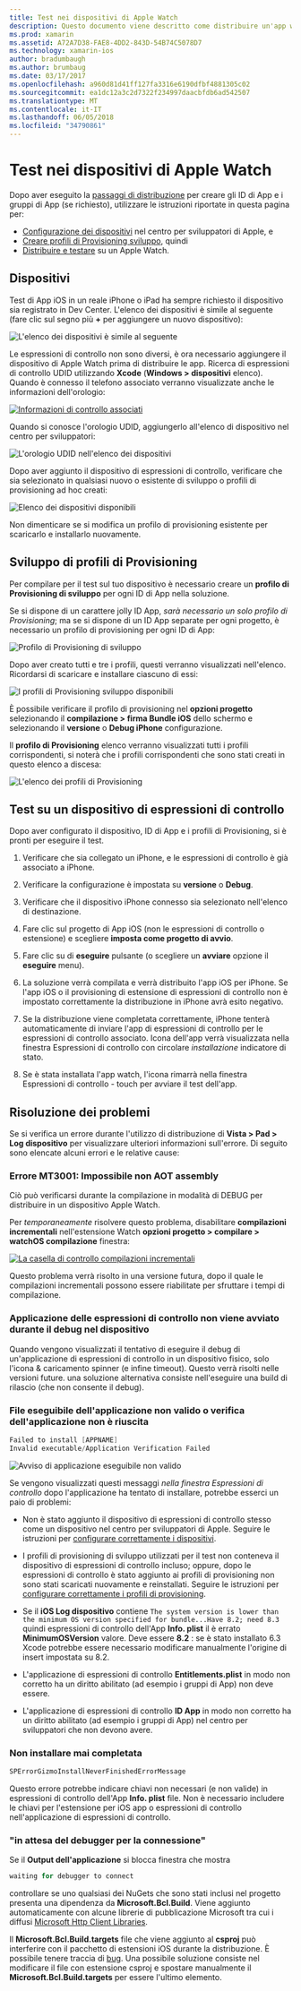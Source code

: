 ```yaml
---
title: Test nei dispositivi di Apple Watch
description: Questo documento viene descritto come distribuire un'app watchOS compilata con Xamarin per i test su un Apple Watch effettivo. Vengono illustrati i dispositivi, i profili, test, il provisioning e vengono forniti alcuni suggerimenti sulla risoluzione dei problemi.
ms.prod: xamarin
ms.assetid: A72A7D38-FAE8-4DD2-843D-54B74C5078D7
ms.technology: xamarin-ios
author: bradumbaugh
ms.author: brumbaug
ms.date: 03/17/2017
ms.openlocfilehash: a960d81d41ff127fa3316e6190dfbf4881305c02
ms.sourcegitcommit: ea1dc12a3c2d7322f234997daacbfdb6ad542507
ms.translationtype: MT
ms.contentlocale: it-IT
ms.lasthandoff: 06/05/2018
ms.locfileid: "34790861"
---
```

# <a name="testing-on-apple-watch-devices"></a>Test nei dispositivi di Apple Watch

Dopo aver eseguito la [passaggi di distribuzione](~/ios/watchos/deploy-test/index.md) per creare gli ID di App e i gruppi di App (se richiesto), utilizzare le istruzioni riportate in questa pagina per:

- [Configurazione dei dispositivi](#devices) nel centro per sviluppatori di Apple, e
- [Creare profili di Provisioning sviluppo](#profiles), quindi
- [Distribuire e testare](#testing) su un Apple Watch.

<a name="devices" />

## <a name="devices"></a>Dispositivi

Test di App iOS in un reale iPhone o iPad ha sempre richiesto il dispositivo sia registrato in Dev Center. L'elenco dei dispositivi è simile al seguente (fare clic sul segno più **+** per aggiungere un nuovo dispositivo):

![](device-images/devices-sml.png "L'elenco dei dispositivi è simile al seguente")

Le espressioni di controllo non sono diversi, è ora necessario aggiungere il dispositivo di Apple Watch prima di distribuire le app. Ricerca di espressioni di controllo UDID utilizzando **Xcode** (**Windows > dispositivi** elenco). Quando è connesso il telefono associato verranno visualizzate anche le informazioni dell'orologio:

[![](device-images/xcode-devices-sml.png "Informazioni di controllo associati")](device-images/xcode-devices.png#lightbox)

Quando si conosce l'orologio UDID, aggiungerlo all'elenco di dispositivo nel centro per sviluppatori:

![](device-images/devices-watch-sml.png "L'orologio UDID nell'elenco dei dispositivi")

Dopo aver aggiunto il dispositivo di espressioni di controllo, verificare che sia selezionato in qualsiasi nuovo o esistente di sviluppo o profili di provisioning ad hoc creati:

![](device-images/devices-provisioning.png "Elenco dei dispositivi disponibili")

Non dimenticare se si modifica un profilo di provisioning esistente per scaricarlo e installarlo nuovamente.

<a name="profiles" />

## <a name="development-provisioning-profiles"></a>Sviluppo di profili di Provisioning

Per compilare per il test sul tuo dispositivo è necessario creare un **profilo di Provisioning di sviluppo** per ogni ID di App nella soluzione.

Se si dispone di un carattere jolly ID App, *sarà necessario un solo profilo di Provisioning*; ma se si dispone di un ID App separate per ogni progetto, è necessario un profilo di provisioning per ogni ID di App:

![](device-images/provisioningprofile-development.png "Profilo di Provisioning di sviluppo")

Dopo aver creato tutti e tre i profili, questi verranno visualizzati nell'elenco. Ricordarsi di scaricare e installare ciascuno di essi:

![](device-images/provisioningprofiles.png "I profili di Provisioning sviluppo disponibili")

È possibile verificare il profilo di provisioning nel **opzioni progetto** selezionando il **compilazione > firma Bundle iOS** dello schermo e selezionando il **versione** o **Debug iPhone** configurazione.

Il **profilo di Provisioning** elenco verranno visualizzati tutti i profili corrispondenti, si noterà che i profili corrispondenti che sono stati creati in questo elenco a discesa:

![](device-images/options-selectprofile.png "L'elenco dei profili di Provisioning")


<a name="testing" />

## <a name="testing-on-a-watch-device"></a>Test su un dispositivo di espressioni di controllo

Dopo aver configurato il dispositivo, ID di App e i profili di Provisioning, si è pronti per eseguire il test.

1. Verificare che sia collegato un iPhone, e le espressioni di controllo è già associato a iPhone.

2. Verificare la configurazione è impostata su **versione** o **Debug**.

3. Verificare che il dispositivo iPhone connesso sia selezionato nell'elenco di destinazione.

4. Fare clic sul progetto di App iOS (non le espressioni di controllo o estensione) e scegliere **imposta come progetto di avvio**.

5. Fare clic su di **eseguire** pulsante (o scegliere un **avviare** opzione il **eseguire** menu).

6. La soluzione verrà compilata e verrà distribuito l'app iOS per iPhone.
  Se l'app iOS o il provisioning di estensione di espressioni di controllo non è impostato correttamente la distribuzione in iPhone avrà esito negativo.

7. Se la distribuzione viene completata correttamente, iPhone tenterà automaticamente di inviare l'app di espressioni di controllo per le espressioni di controllo associato. Icona dell'app verrà visualizzata nella finestra Espressioni di controllo con circolare *installazione* indicatore di stato.

8. Se è stata installata l'app watch, l'icona rimarrà nella finestra Espressioni di controllo - touch per avviare il test dell'app.


## <a name="troubleshooting"></a>Risoluzione dei problemi

Se si verifica un errore durante l'utilizzo di distribuzione di **Vista > Pad > Log dispositivo** per visualizzare ulteriori informazioni sull'errore. Di seguito sono elencate alcuni errori e le relative cause:

### <a name="error-mt3001-could-not-aot-the-assembly"></a>Errore MT3001: Impossibile non AOT assembly

Ciò può verificarsi durante la compilazione in modalità di DEBUG per distribuire in un dispositivo Apple Watch.

Per *temporaneamente* risolvere questo problema, disabilitare **compilazioni incrementali** nell'estensione Watch **opzioni progetto > compilare > watchOS compilazione** finestra:

[![](device-images/disable-incremental-sml.png "La casella di controllo compilazioni incrementali")](device-images/disable-incremental.png#lightbox)

Questo problema verrà risolto in una versione futura, dopo il quale le compilazioni incrementali possono essere riabilitate per sfruttare i tempi di compilazione.


### <a name="watch-app-fails-to-start-while-debugging-on-device"></a>Applicazione delle espressioni di controllo non viene avviato durante il debug nel dispositivo

Quando vengono visualizzati il tentativo di eseguire il debug di un'applicazione di espressioni di controllo in un dispositivo fisico, solo l'icona & caricamento spinner (e infine timeout). Questo verrà risolti nelle versioni future. una soluzione alternativa consiste nell'eseguire una build di rilascio (che non consente il debug).


### <a name="invalid-application-executable-or-application-verification-failed"></a>File eseguibile dell'applicazione non valido o verifica dell'applicazione non è riuscita

```csharp
Failed to install [APPNAME]
Invalid executable/Application Verification Failed
```

![](device-images/invalid-application-executable.png "Avviso di applicazione eseguibile non valido")

Se vengono visualizzati questi messaggi *nella finestra Espressioni di controllo* dopo l'applicazione ha tentato di installare, potrebbe esserci un paio di problemi:

- Non è stato aggiunto il dispositivo di espressioni di controllo stesso come un dispositivo nel centro per sviluppatori di Apple. Seguire le istruzioni per [configurare correttamente i dispositivi](#devices).

- I profili di provisioning di sviluppo utilizzati per il test non conteneva il dispositivo di espressioni di controllo incluso; oppure, dopo le espressioni di controllo è stato aggiunto ai profili di provisioning non sono stati scaricati nuovamente e reinstallati. Seguire le istruzioni per [configurare correttamente i profili di provisioning](#profiles).

- Se il **iOS Log dispositivo** contiene `The system version is lower than the minimum OS version specified for bundle...Have 8.2; need 8.3` quindi espressioni di controllo dell'App **Info. plist** il è errato **MinimumOSVersion** valore.
  Deve essere **8.2** : se è stato installato 6.3 Xcode potrebbe essere necessario modificare manualmente l'origine di insert impostata su 8.2.

- L'applicazione di espressioni di controllo **Entitlements.plist** in modo non corretto ha un diritto abilitato (ad esempio i gruppi di App) non deve essere.

- L'applicazione di espressioni di controllo **ID App** in modo non corretto ha un diritto abilitato (ad esempio i gruppi di App) nel centro per sviluppatori che non devono avere.



### <a name="install-never-finished"></a>Non installare mai completata

```csharp
SPErrorGizmoInstallNeverFinishedErrorMessage
```

Questo errore potrebbe indicare chiavi non necessari (e non valide) in espressioni di controllo dell'App **Info. plist** file. Non è necessario includere le chiavi per l'estensione per iOS app o espressioni di controllo nell'applicazione di espressioni di controllo.

<!--eg. NSLocationAlwaysUsageDescription -->


### <a name="waiting-for-debugger-to-connect"></a>"in attesa del debugger per la connessione"

Se il **Output dell'applicazione** si blocca finestra che mostra

```csharp
waiting for debugger to connect
```

controllare se uno qualsiasi dei NuGets che sono stati inclusi nel progetto presenta una dipendenza da **Microsoft.Bcl.Build**. Viene aggiunto automaticamente con alcune librerie di pubblicazione Microsoft tra cui i diffusi [Microsoft Http Client Libraries](http://www.nuget.org/packages/Microsoft.Net.Http/).

Il **Microsoft.Bcl.Build.targets** file che viene aggiunto al **csproj** può interferire con il pacchetto di estensioni iOS durante la distribuzione. È possibile tenere traccia di [bug](https://bugzilla.xamarin.com/show_bug.cgi?id=29912).
Una possibile soluzione consiste nel modificare il file con estensione csproj e spostare manualmente il **Microsoft.Bcl.Build.targets** per essere l'ultimo elemento.

